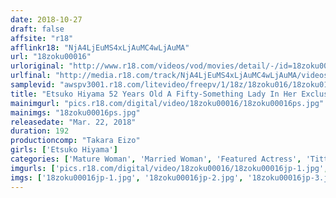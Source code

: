 ```yaml
---
date: 2018-10-27
draft: false
affsite: "r18"
afflinkr18: "NjA4LjEuMS4xLjAuMC4wLjAuMA"
url: "18zoku00016"
urloriginal: "http://www.r18.com/videos/vod/movies/detail/-/id=18zoku00016"
urlfinal: "http://media.r18.com/track/NjA4LjEuMS4xLjAuMC4wLjAuMA/videos/vod/movies/detail/-/id=18zoku00016"
samplevid: "awspv3001.r18.com/litevideo/freepv/1/18z/18zoku016/18zoku016_dmb_w.mp4"
title: "Etsuko Hiyama 52 Years Old A Fifty-Something Lady In Her Exclusive Debut This Ravishing Beauty Is Making Her Sudden Debut In Her Fifties... 4 Fucks Etsuko Hiyama"
mainimgurl: "pics.r18.com/digital/video/18zoku00016/18zoku00016ps.jpg"
mainimgs: "18zoku00016ps.jpg"
releasedate: "Mar. 22, 2018"
duration: 192
productioncomp: "Takara Eizo"
girls: ['Etsuko Hiyama']
categories: ['Mature Woman', 'Married Woman', 'Featured Actress', 'Titty Fuck', 'Threesome / Foursome', 'Debut', 'Hi-Def']
imgurls: ['pics.r18.com/digital/video/18zoku00016/18zoku00016jp-1.jpg', 'pics.r18.com/digital/video/18zoku00016/18zoku00016jp-2.jpg', 'pics.r18.com/digital/video/18zoku00016/18zoku00016jp-3.jpg', 'pics.r18.com/digital/video/18zoku00016/18zoku00016jp-4.jpg', 'pics.r18.com/digital/video/18zoku00016/18zoku00016jp-5.jpg', 'pics.r18.com/digital/video/18zoku00016/18zoku00016jp-6.jpg', 'pics.r18.com/digital/video/18zoku00016/18zoku00016jp-7.jpg', 'pics.r18.com/digital/video/18zoku00016/18zoku00016jp-8.jpg', 'pics.r18.com/digital/video/18zoku00016/18zoku00016jp-9.jpg', 'pics.r18.com/digital/video/18zoku00016/18zoku00016jp-10.jpg', 'pics.r18.com/digital/video/18zoku00016/18zoku00016jp-11.jpg', 'pics.r18.com/digital/video/18zoku00016/18zoku00016jp-12.jpg', 'pics.r18.com/digital/video/18zoku00016/18zoku00016jp-13.jpg', 'pics.r18.com/digital/video/18zoku00016/18zoku00016jp-14.jpg', 'pics.r18.com/digital/video/18zoku00016/18zoku00016jp-15.jpg', 'pics.r18.com/digital/video/18zoku00016/18zoku00016jp-16.jpg', 'pics.r18.com/digital/video/18zoku00016/18zoku00016jp-17.jpg', 'pics.r18.com/digital/video/18zoku00016/18zoku00016jp-18.jpg', 'pics.r18.com/digital/video/18zoku00016/18zoku00016jp-19.jpg', 'pics.r18.com/digital/video/18zoku00016/18zoku00016jp-20.jpg']
imgs: ['18zoku00016jp-1.jpg', '18zoku00016jp-2.jpg', '18zoku00016jp-3.jpg', '18zoku00016jp-4.jpg', '18zoku00016jp-5.jpg', '18zoku00016jp-6.jpg', '18zoku00016jp-7.jpg', '18zoku00016jp-8.jpg', '18zoku00016jp-9.jpg', '18zoku00016jp-10.jpg', '18zoku00016jp-11.jpg', '18zoku00016jp-12.jpg', '18zoku00016jp-13.jpg', '18zoku00016jp-14.jpg', '18zoku00016jp-15.jpg', '18zoku00016jp-16.jpg', '18zoku00016jp-17.jpg', '18zoku00016jp-18.jpg', '18zoku00016jp-19.jpg', '18zoku00016jp-20.jpg']
---
```

